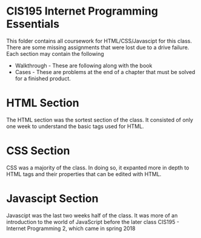CIS195 Internet Programming Essentials
========================================
This folder contains all coursework for HTML/CSS/Javascipt for this class.
<br>
There are some missing assignments that were lost due to a drive failure.
<br>
Each section may contain the following
* Walkthrough - These are following along with the book
* Cases - These are problems at the end of a chapter that must be solved for a finished product.

HTML Section
============
The HTML section was the sortest section of the class. It consisted of only one week to understand the basic tags
used for HTML.

CSS Section
============
CSS was a majority of the class. In doing so, it expanted more in depth to HTML tags and their properties that can
be edited with HTML.

Javascipt Section
==================
Javascipt was the last two weeks half of the class. It was more of an introduction to the world of JavaScript before
the later class CIS195 - Internet Programming 2, which came in spring 2018
